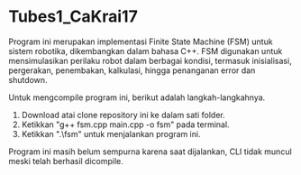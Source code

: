 # Tubes1_CaKrai17
Program ini merupakan implementasi Finite State Machine (FSM) untuk sistem robotika, dikembangkan dalam bahasa C++. FSM digunakan untuk mensimulasikan perilaku robot dalam berbagai kondisi, termasuk inisialisasi, pergerakan, penembakan, kalkulasi, hingga penanganan error dan shutdown.

Untuk mengcompile program ini, berikut adalah langkah-langkahnya.
1. Download atai clone repository ini ke dalam sati folder.
2. Ketikkan "g++ fsm.cpp main.cpp -o fsm" pada terminal.
3. Ketikkan ".\fsm" untuk menjalankan program ini.

Program ini masih belum sempurna karena saat dijalankan, CLI tidak muncul meski telah berhasil dicompile.